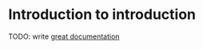 # Introduction to introduction

TODO: write [great documentation](http://jacobian.org/writing/what-to-write/)

